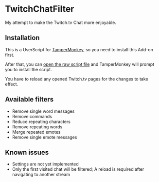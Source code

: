 # TwitchChatFilter
My attempt to make the Twitch.tv Chat more enjoyable.

## Installation

This is a UserScript for [TamperMonkey](https://www.tampermonkey.net/), so you need to install this Add-on first.

After that, you can [open the raw script file](https://github.com/SapuSeven/TwitchChatFilter/raw/main/TwitchChatFilter.user.js) and TamperMonkey will prompt you to install the script.

You have to reload any opened Twitch.tv pages for the changes to take effect.

## Available filters

- Remove single word messages
- Remove commands
- Reduce repeating characters
- Remove repeating words
- Merge repeated emotes
- Remove single emote messages

## Known issues

- Settings are not yet implemented
- Only the first visited chat will be filtered; A reload is required after navigating to another stream 
